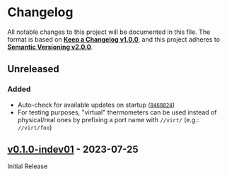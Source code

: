 <!--
  Copyright (c) 2023 Michael Federczuk
  SPDX-License-Identifier: CC-BY-SA-4.0
-->

<!-- markdownlint-disable no-duplicate-heading -->

# Changelog #

All notable changes to this project will be documented in this file.
The format is based on [**Keep a Changelog v1.0.0**](https://keepachangelog.com/en/1.0.0/),
and this project adheres to [**Semantic Versioning v2.0.0**](https://semver.org/spec/v2.0.0.html).

## Unreleased ##

### Added ###

* Auto-check for available updates on startup ([`8468824`](https://github.com/mfederczuk/usbtemp-server/commit/84688245824f6d22f3fc6cf5f24b9c41bd6dd4a2))
* For testing purposes, "virtual" thermometers can be used instead of physical/real ones by prefixing
  a port name with `//virt/` (e.g.: `//virt/foo`)

## [v0.1.0-indev01] - 2023-07-25 ##

[v0.1.0-indev01]: https://github.com/mfederczuk/usbtemp-server/releases/tag/v0.1.0-indev01

Initial Release

